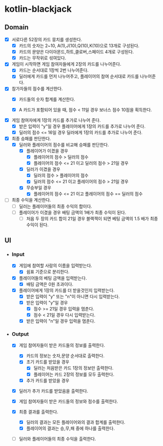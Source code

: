 # kotlin-blackjack

## Domain

- [x] 서로다른 52장의 카드 뭉치를 생성한다.
    - [x] 카드의 숫자는 2~10, A(1),J(10),Q(10),K(10)으로 13개로 구성된다.
    - [x] 카드의 문양은 다이아몬드,하트,클로버,스페이드 4개로 구성된다.
    - [x] 카드는 무작위로 섞여있다.

- [x] 게임이 시작하면 게임 참여자들에게 2장의 카드를 나누어준다.
    - [x] 카드는 순서대로 1장씩 2번 나누어준다.
    - [x] 딜러에게 카드를 먼저 나누어주고, 플레이어의 참여 순서대로 카드를 나누어준다.

- [x] 참가자들의 점수를 계산한다.
    - [x] 카드들의 숫자 합계를 계산한다.
    - [x] A 카드가 포함되어 있을 때, 점수 < 11일 경우 보너스 점수 10점을 획득한다.


- [x] 게임 참여자에게 1장의 카드를 추가로 나누어 준다.
    - [x] 받은 입력이 "y"일 경우 플레이어에게 1장의 카드를 추가로 나누어 준다.
    - [x] 딜러의 점수 <= 16일 경우 딜러에게 1장의 카드를 추가로 나누어 준다.

- [x] 최종 승패를 판단한다.
    - [x] 딜러와 플레이어의 점수를 비교해 승패를 판단한다.
        - [x] 플레이어가 이겼을 경우
            - [x] 플레이어의 점수 > 딜러의 점수
            - [x] 플레이어의 점수 <= 21 이고 딜러의 점수 > 21일 경우
        - [x] 딜러가 이겼을 경우
            - [x] 딜러의 점수 > 플레이어의 점수
            - [x] 딜러의 점수 <= 21 이고 플레이어의 점수 > 21일 경우
        - [x] 무승부일 경우
            - [x] 플레이어의 점수 <= 21 이고 플레이어의 점수 == 딜러의 점수

- [ ] 최종 수익을 계산한다.
    - [ ] 딜러는 플레이어들의 최종 수익의 합이다.
    - [ ] 플레이어가 이겼을 경우 배팅 금액의 1배가 최종 수익이 된다.
        - [ ] 처음 두 장의 카드 합이 21일 경우 블랙잭이 되면 베팅 금액의 1.5 배가 최종 수익이 된다.

## UI

- ### Input
    - [x] 게임에 참여할 사람의 이름을 입력받는다.
        - [x] 쉼표 기준으로 분리한다.

    - [x] 플레이어들의 베팅 금액을 입력받는다.
        - [x] 배팅 금액은 0원 초과이다.

    - [x] 플레이어에게 1장의 카드를 더 받을것인지 입력받는다.
        - [x] 받은 입력이 "y" 또는 "n"이 아니면 다시 입력받는다.
        - [x] 받은 입력이 "y"일 경우
            - [x] 점수 >= 21일 경우 입력을 멈춘다.
            - [x] 점수 < 21일 경우 다시 입력받는다.
        - [x] 받은 입력이 "n"일 경우 입력을 멈춘다.

- ### Output
    - [x] 게임 참여자들이 받은 카드들의 정보를 출력한다.
        - [x] 카드의 정보는 숫자,문양 순서대로 출력한다.
        - [x] 초기 카드를 받았을 경우
            - [x] 딜러는 처음받은 카드 1장의 정보만 출력한다.
            - [x] 플레이어는 카드 2장의 정보를 모두 출력한다.
        - [x] 추가 카드를 받았을 경우

    - [x] 딜러가 추가 카드를 받았음을 출력한다.

    - [x] 게임 참여자들이 받은 카드들의 정보와 점수를 출력한다.

    - [x] 최종 결과를 출력한다.
        - [x] 딜러의 결과는 모든 플레이어와의 결과 합계를 출력한다.
        - [x] 플레이어의 결과는 승,무,패 중에 하나를 출력한다.

    - [ ] 딜러와 플레이어들의 최종 수익을 출력한다.
